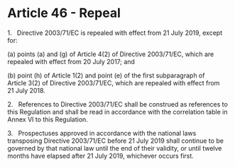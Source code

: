 # Article 46 - Repeal


1.   Directive 2003/71/EC is repealed with effect from 21 July 2019, except for:

(a) points (a) and (g) of Article 4(2) of Directive 2003/71/EC, which are repealed with effect from 20 July 2017; and

(b) point (h) of Article 1(2) and point (e) of the first subparagraph of Article 3(2) of Directive 2003/71/EC, which are repealed with effect from 21 July 2018.

2.   References to Directive 2003/71/EC shall be construed as references to this Regulation and shall be read in accordance with the correlation table in Annex VI to this Regulation.

3.   Prospectuses approved in accordance with the national laws transposing Directive 2003/71/EC before 21 July 2019 shall continue to be governed by that national law until the end of their validity, or until twelve months have elapsed after 21 July 2019, whichever occurs first.
